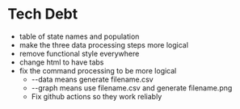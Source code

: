 # Tech Debt

- table of state names and population
- make the three data processing steps more logical
- remove functional style everywhere
- change html to have tabs
- fix the command processing to be more logical
  - --data means generate filename.csv
  - --graph means use filename.csv and generate filename.png
  - Fix github actions so they work reliably